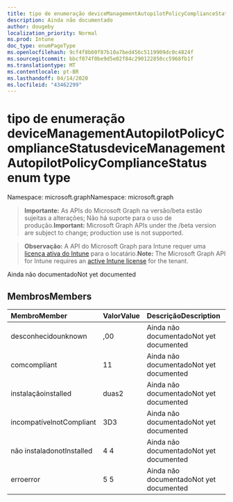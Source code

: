 ```yaml
---
title: tipo de enumeração deviceManagementAutopilotPolicyComplianceStatus
description: Ainda não documentado
author: dougeby
localization_priority: Normal
ms.prod: Intune
doc_type: enumPageType
ms.openlocfilehash: 9cf4f8b60f87b10a7bed456c5119909dc0c4824f
ms.sourcegitcommit: bbcf074f0be9d5e02f84c290122850cc5968fb1f
ms.translationtype: MT
ms.contentlocale: pt-BR
ms.lasthandoff: 04/14/2020
ms.locfileid: "43462299"
---
```

# <a name="devicemanagementautopilotpolicycompliancestatus-enum-type"></a><span data-ttu-id="74006-103">tipo de enumeração deviceManagementAutopilotPolicyComplianceStatus</span><span class="sxs-lookup"><span data-stu-id="74006-103">deviceManagementAutopilotPolicyComplianceStatus enum type</span></span>

<span data-ttu-id="74006-104">Namespace: microsoft.graph</span><span class="sxs-lookup"><span data-stu-id="74006-104">Namespace: microsoft.graph</span></span>

> <span data-ttu-id="74006-105">**Importante:** As APIs do Microsoft Graph na versão/beta estão sujeitas a alterações; Não há suporte para o uso de produção.</span><span class="sxs-lookup"><span data-stu-id="74006-105">**Important:** Microsoft Graph APIs under the /beta version are subject to change; production use is not supported.</span></span>

> <span data-ttu-id="74006-106">**Observação:** A API do Microsoft Graph para Intune requer uma [licença ativa do Intune](https://go.microsoft.com/fwlink/?linkid=839381) para o locatário.</span><span class="sxs-lookup"><span data-stu-id="74006-106">**Note:** The Microsoft Graph API for Intune requires an [active Intune license](https://go.microsoft.com/fwlink/?linkid=839381) for the tenant.</span></span>

<span data-ttu-id="74006-107">Ainda não documentado</span><span class="sxs-lookup"><span data-stu-id="74006-107">Not yet documented</span></span>

## <a name="members"></a><span data-ttu-id="74006-108">Membros</span><span class="sxs-lookup"><span data-stu-id="74006-108">Members</span></span>
|<span data-ttu-id="74006-109">Membro</span><span class="sxs-lookup"><span data-stu-id="74006-109">Member</span></span>|<span data-ttu-id="74006-110">Valor</span><span class="sxs-lookup"><span data-stu-id="74006-110">Value</span></span>|<span data-ttu-id="74006-111">Descrição</span><span class="sxs-lookup"><span data-stu-id="74006-111">Description</span></span>|
|:---|:---|:---|
|<span data-ttu-id="74006-112">desconhecido</span><span class="sxs-lookup"><span data-stu-id="74006-112">unknown</span></span>|<span data-ttu-id="74006-113">,0</span><span class="sxs-lookup"><span data-stu-id="74006-113">0</span></span>|<span data-ttu-id="74006-114">Ainda não documentado</span><span class="sxs-lookup"><span data-stu-id="74006-114">Not yet documented</span></span>|
|<span data-ttu-id="74006-115">com</span><span class="sxs-lookup"><span data-stu-id="74006-115">compliant</span></span>|<span data-ttu-id="74006-116">1</span><span class="sxs-lookup"><span data-stu-id="74006-116">1</span></span>|<span data-ttu-id="74006-117">Ainda não documentado</span><span class="sxs-lookup"><span data-stu-id="74006-117">Not yet documented</span></span>|
|<span data-ttu-id="74006-118">instalação</span><span class="sxs-lookup"><span data-stu-id="74006-118">installed</span></span>|<span data-ttu-id="74006-119">duas</span><span class="sxs-lookup"><span data-stu-id="74006-119">2</span></span>|<span data-ttu-id="74006-120">Ainda não documentado</span><span class="sxs-lookup"><span data-stu-id="74006-120">Not yet documented</span></span>|
|<span data-ttu-id="74006-121">incompatível</span><span class="sxs-lookup"><span data-stu-id="74006-121">notCompliant</span></span>|<span data-ttu-id="74006-122">3D</span><span class="sxs-lookup"><span data-stu-id="74006-122">3</span></span>|<span data-ttu-id="74006-123">Ainda não documentado</span><span class="sxs-lookup"><span data-stu-id="74006-123">Not yet documented</span></span>|
|<span data-ttu-id="74006-124">não instalado</span><span class="sxs-lookup"><span data-stu-id="74006-124">notInstalled</span></span>|<span data-ttu-id="74006-125">4 </span><span class="sxs-lookup"><span data-stu-id="74006-125">4</span></span>|<span data-ttu-id="74006-126">Ainda não documentado</span><span class="sxs-lookup"><span data-stu-id="74006-126">Not yet documented</span></span>|
|<span data-ttu-id="74006-127">erro</span><span class="sxs-lookup"><span data-stu-id="74006-127">error</span></span>|<span data-ttu-id="74006-128">5 </span><span class="sxs-lookup"><span data-stu-id="74006-128">5</span></span>|<span data-ttu-id="74006-129">Ainda não documentado</span><span class="sxs-lookup"><span data-stu-id="74006-129">Not yet documented</span></span>|



